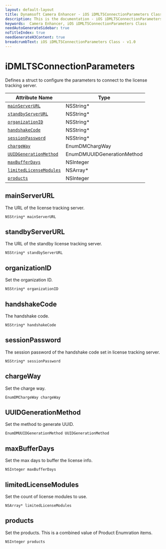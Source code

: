 ```yaml
---
layout: default-layout
title: Dynamsoft Camera Enhancer - iOS iDMLTSConnectionParameters Class
description: This is the documentation - iOS iDMLTSConnectionParameters Class page of Dynamsoft Camera Enhancer.
keywords:  Camera Enhancer, iOS iDMLTSConnectionParameters Class
needAutoGenerateSidebar: true
noTitleIndex: true
needGenerateH3Content: true
breadcrumbText: iOS iDMLTSConnectionParameters Class - v1.0
---
```


# iDMLTSConnectionParameters

Defines a struct to configure the parameters to connect to the license tracking server.

| Attribute Name | Type |
|------|------|
| [`mainServerURL`](#mainserverurl) | NSString* |
| [`standbyServerURL`](#standbyserverurl) | NSString* |
| [`organizationID`](#organizationid) | NSString* |
| [`handshakeCode`](#handshakecode) | NSString* |
| [`sessionPassword`](#sessionpassword) | NSString* |
| [`chargeWay`](#chargeway) | EnumDMChargWay |
| [`UUIDGenerationMethod`](#uuidgenerationmethod) | EnumDMUUIDGenerationMethod |
| [`maxBufferDays`](#maxbufferdays) | NSInteger |
| [`limitedLicenseModules`](#limitedlicensemodules) | NSArray* |
| [`products`](#products) | NSInteger |

## mainServerURL

The URL of the license tracking server.

```objc
NSString* mainServerURL
```

## standbyServerURL

The URL of the standby license tracking server.

```objc
NSString* standbyServerURL
```

## organizationID

Set the organization ID.

```objc
NSString* organizationID
```

## handshakeCode

The handshake code.

```objc
NSString* handshakeCode
```

## sessionPassword

The session password of the handshake code set in license tracking server.

```objc
NSString* sessionPassword
```

## chargeWay

Set the charge way.

```objc
EnumDMChargeWay chargeWay
```

## UUIDGenerationMethod

Set the method to generate UUID.

```objc
EnumDMUUIDGenerationMethod UUIDGenerationMethod
```

## maxBufferDays

Set the max days to buffer the license info.

```objc
NSInteger maxBufferDays
```

## limitedLicenseModules

Set the count of license modules to use.

```objc
NSArray* limitedLicenseModules
```

## products

Set the products. This is a combined value of Product Enumration items.

```objc
NSInteger products
```
